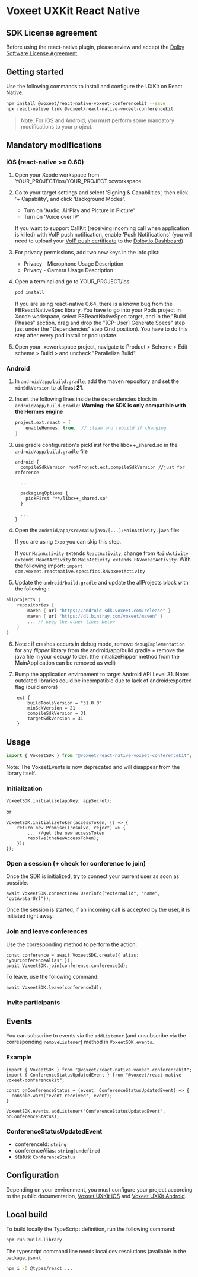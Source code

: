 # Voxeet UXKit React Native

## SDK License agreement

Before using the react-native plugin, please review and accept the [Dolby Software License Agreement](SDK_LICENSE.md).

## Getting started

Use the following commands to install and configure the UXKit on React Native:

```bash
npm install @voxeet/react-native-voxeet-conferencekit --save
npx react-native link @voxeet/react-native-voxeet-conferencekit
```

> Note: For iOS and Android, you must perform some mandatory modifications to your project.

## Mandatory modifications

### iOS (react-native >= 0.60)

1. Open your Xcode workspace from YOUR_PROJECT/ios/YOUR_PROJECT.xcworkspace

2. Go to your target settings and select 'Signing & Capabilities', then click '+ Capability', and click 'Background Modes'.
    - Turn on 'Audio, AirPlay and Picture in Picture'  
    - Turn on 'Voice over IP'

    If you want to support CallKit (receiving incoming call when application is killed) with VoIP push notification, enable 'Push Notifications' (you will need to upload your [VoIP push certificate](https://developer.apple.com/account/ios/certificate/) to the [Dolby.io Dashboard](https://dolby.io/dashboard/)).

3. For privacy permissions, add two new keys in the Info.plist:
    - Privacy - Microphone Usage Description
    - Privacy - Camera Usage Description

4. Open a terminal and go to YOUR_PROJECT/ios.
    ```bash
    pod install
    ```
    If you are using react-native 0.64, there is a known bug from the FBReactNativeSpec library. You have to go into your Pods project in Xcode workspace, select FBReactNativeSpec target, and in the "Build Phases" section, drag and drop the "[CP-User] Generate Specs" step just under the "Dependencies" step (2nd position). You have to do this step after every pod install or pod update.

5. Open your .xcworkspace project, navigate to Product > Scheme > Edit scheme > Build > and uncheck "Parallelize Build".

### Android

1. In `android/app/build.gradle`, add the maven repository and set the `minSdkVersion` to at least **21**.

2. Insert the following lines inside the dependencies block in `android/app/build.gradle`:
    **Warning: the SDK is only compatible with the Hermes engine**

    ```gradle
    project.ext.react = [
        enableHermes: true,  // clean and rebuild if changing
    ]
    ```

3. use gradle configuration's pickFirst for the libc++_shared.so in the `android/app/build.gradle` file

    ```
    android {
      compileSdkVersion rootProject.ext.compileSdkVersion //just for reference

      ...

      packagingOptions {
        pickFirst "**/libc++_shared.so"
      }

      ...
    }
    ```

4. Open the `android/app/src/main/java/[...]/MainActivity.java` file: 
    
    If you are using `Expo` you can skip this step.
    
    If your `MainActivity` extends `ReactActivity`, change from `MainActivity extends ReactActivity` to `MainActivity extends RNVoxeetActivity`. With the following import: `import com.voxeet.reactnative.specifics.RNVoxeetActivity`

5. Update the `android/build.gradle` and update the allProjects block with the following :

```gradle
allprojects {
    repositories {
        maven { url "https://android-sdk.voxeet.com/release" }
        maven { url "https://dl.bintray.com/voxeet/maven" }
        ... // keep the other lines below
    }
}
```

6. Note : if crashes occurs in debug mode, remove `debugImplementation` for any *flipper* library from the android/app/build.gradle + remove the java file in your debug/ folder. (the initializeFlipper method from the MainApplication can be removed as well)

7. Bump the application environment to target Android API Level 31. Note: outdated libraries could be incompatible due to lack of android:exported flag (build errors)

```
    ext {
        buildToolsVersion = "31.0.0"
        minSdkVersion = 21
        compileSdkVersion = 31
        targetSdkVersion = 31
    }
```

## Usage

```javascript
import { VoxeetSDK } from "@voxeet/react-native-voxeet-conferencekit";
```

Note: The VoxeetEvents is now deprecated and will disappear from the library itself.

### Initialization

```
VoxeetSDK.initialize(appKey, appSecret);
```

or 

```
VoxeetSDK.initializeToken(accessToken, () => {
    return new Promise((resolve, reject) => {
        ... //get the new accessToken
        resolve(theNewAccessToken);
    });
});
```

### Open a session (+ check for conference to join)


Once the SDK is initialized, try to connect your current user as soon as possible.

```
await VoxeetSDK.connect(new UserInfo("externalId", "name", "optAvatarUrl"));
```

Once the session is started, if an incoming call is accepted by the user, it is initiated right away.

### Join and leave conferences

Use the corresponding method to perform the action:

```
const conference = await VoxeetSDK.create({ alias: "yourConferenceAlias" });
await VoxeetSDK.join(conference.conferenceId);
```

To leave, use the following command:

```
await VoxeetSDK.leave(conferenceId);
```

### Invite participants


## Events

You can subscribe to events via the `addListener` (and unsubscribe via the corresponding `removeListener`) method in `VoxeetSDK.events`.

### Example

```
import { VoxeetSDK } from "@voxeet/react-native-voxeet-conferencekit";
import { ConferenceStatusUpdatedEvent } from "@voxeet/react-native-voxeet-conferencekit";

const onConferenceStatus = (event: ConferenceStatusUpdatedEvent) => {
  console.warn("event received", event);
}

VoxeetSDK.events.addListener("ConferenceStatusUpdatedEvent", onConferenceStatus);
```

### ConferenceStatusUpdatedEvent

- conferenceId: `string`
- conferenceAlias: `string|undefined`
- status: `ConferenceStatus`

## Configuration

Depending on your environment, you must configure your project according to the public documentation, [Voxeet UXKit iOS](https://github.com/voxeet/voxeet-uxkit-ios) and [Voxeet UXKit Android](https://github.com/voxeet/voxeet-uxkit-android).

## Local build

To build locally the TypeScript definition, run the following command:

```bash
npm run build-library
```

The typescript command line needs local dev resolutions (available in the `package.json`).

```bash
npm i -D @types/react ...
```